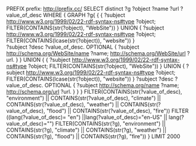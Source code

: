 PREFIX prefix: <http://prefix.cc/>
SELECT distinct ?g ?object ?name ?url ?value_of_desc
WHERE { 
  GRAPH ?g{
  { 
    {
        ?subject <http://www.w3.org/1999/02/22-rdf-syntax-ns#type> ?object;
		FILTER(CONTAINS(str(?object), "WebSite")) 
    }
    UNION
    {
    	?subject <http://www.w3.org/1999/02/22-rdf-syntax-ns#type> ?object;
        FILTER(CONTAINS(lcase(str(?object)), "website"))
    }	
    ?subject ?desc ?value_of_desc.
    OPTIONAL
    {
       ?subject <http://schema.org/WebSite/name> ?name;
                <http://schema.org/WebSite/url> ?url.
    }
  } 
  UNION
  {
    {
        ?subject <http://www.w3.org/1999/02/22-rdf-syntax-ns#type> ?object;
        FILTER(CONTAINS(str(?object), "WebSite")) 
    }
    UNION
    {
    	?subject <http://www.w3.org/1999/02/22-rdf-syntax-ns#type> ?object;
        FILTER(CONTAINS(lcase(str(?object)), "website"))
    }
    ?subject ?desc ?value_of_desc.
    OPTIONAL
    {
        ?subject <http://schema.org/name> ?name;
                 <http://schema.org/url> ?url.
    }
  }
  }
  FILTER(CONTAINS(str(?value_of_desc), "environment") || CONTAINS(str(?value_of_desc), "climate") || CONTAINS(str(?value_of_desc), "weather") || CONTAINS(str(?value_of_desc), "flood") || CONTAINS(str(?value_of_desc), "fire"))
  FILTER ((lang(?value_of_desc)= "en") ||lang(?value_of_desc)="en-US" || lang(?value_of_desc)="")
  FILTER(CONTAINS(str(?g), "environment") || CONTAINS(str(?g), "climate") || CONTAINS(str(?g), "weather") || CONTAINS(str(?g), "flood") || CONTAINS(str(?g), "fire"))
}
LIMIT 2000